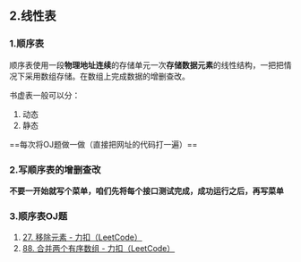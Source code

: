 ## 2.线性表

### 1.顺序表

顺序表使用一段**物理地址连续**的存储单元一次**存储数据元素**的线性结构，一把把情况下采用数组存储。在数组上完成数据的增删查改。

书虚表一般可以分：

1. 动态
2. 静态

==每次将OJ题做一做（直接把网址的代码打一遍）==

### 2.写顺序表的增删查改

**不要一开始就写个菜单，咱们先将每个接口测试完成，成功运行之后，再写菜单**

### 3.顺序表OJ题

1. [27. 移除元素 - 力扣（LeetCode）](https://leetcode.cn/problems/remove-element/submissions/)
2. [88. 合并两个有序数组 - 力扣（LeetCode）](https://leetcode.cn/problems/merge-sorted-array/submissions/)

